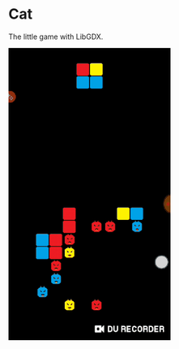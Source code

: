 # Cat

The little game with LibGDX.

![Output sample](https://github.com/fresh-ash/Cat/blob/master/20181228_192040%5B1%5D.gif)
